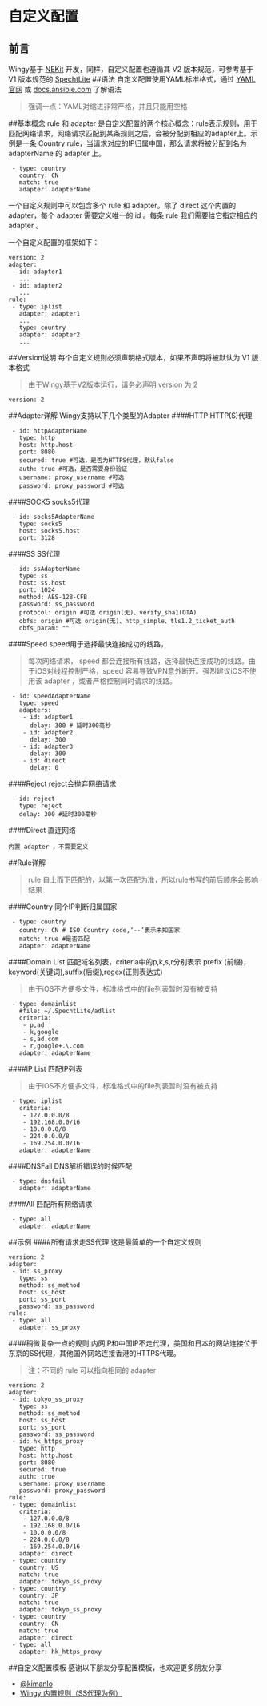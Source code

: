 # 自定义配置
## 前言
Wingy基于 [NEKit](https://github.com/zhuhaow/NEKit) 开发，同样，自定义配置也遵循其 V2 版本规范，可参考基于 V1 版本规范的 [SpechtLite](https://github.com/zhuhaow/SpechtLite) 
##语法
自定义配置使用YAML标准格式，通过 [YAML官网](http://www.yaml.org/) 或 [docs.ansible.com](http://docs.ansible.com/ansible/YAMLSyntax.html) 了解语法

> 强调一点：YAML对缩进非常严格，并且只能用空格


##基本概念
rule 和 adapter 是自定义配置的两个核心概念：rule表示规则，用于匹配网络请求，网络请求匹配到某条规则之后，会被分配到相应的adapter上。示例是一条 Country rule，当请求对应的IP归属中国，那么请求将被分配到名为 adapterName 的 adapter 上。

```
 - type: country
   country: CN
   match: true
   adapter: adapterName
```
       
一个自定义规则中可以包含多个 rule 和 adapter。除了 direct 这个内置的 adapter，每个 adapter 需要定义唯一的 id 。每条 rule 我们需要给它指定相应的 adapter 。

一个自定义配置的框架如下：

```
version: 2
adapter:
 - id: adapter1
   ...
 - id: adapter2
   ...
rule:
 - type: iplist
   adapter: adapter1
   ...
 - type: country
   adapter: adapter2
   ...
```
##Version说明
每个自定义规则必须声明格式版本，如果不声明将被默认为 V1 版本格式
>由于Wingy基于V2版本运行，请务必声明 version 为 2 


```
version: 2

```


##Adapter详解
Wingy支持以下几个类型的Adapter
####HTTP
HTTP(S)代理

```
 - id: httpAdapterName
   type: http
   host: http.host
   port: 8080
   secured: true #可选，是否为HTTPS代理，默认false
   auth: true #可选，是否需要身份验证
   username: proxy_username #可选
   password: proxy_password #可选
```
####SOCK5
socks5代理

```
 - id: socks5AdapterName
   type: socks5
   host: socks5.host
   port: 3128
```
####SS
SS代理

```
 - id: ssAdapterName
   type: ss
   host: ss.host
   port: 1024
   method: AES-128-CFB
   password: ss_password
   protocol: origin #可选 origin(无)、verify_sha1(OTA)
   obfs: origin #可选 origin(无)、http_simple、tls1.2_ticket_auth
   obfs_param: ""
```
####Speed
speed用于选择最快连接成功的线路，
>每次网络请求， speed 都会连接所有线路，选择最快连接成功的线路。由于iOS对线程控制严格，speed 容易导致VPN意外断开。强烈建议iOS不使用该 adapter ，或者严格控制同时请求的线路。

```
 - id: speedAdapterName
   type: speed
   adapters:
    - id: adapter1
      delay: 300 # 延时300毫秒
    - id: adapter2
      delay: 300
    - id: adapter3
      delay: 300
    - id: direct
      delay: 0
```
####Reject
reject会抛弃网络请求

```
 - id: reject
   type: reject
   delay: 300 #延时300毫秒
```
####Direct
直连网络

```
内置 adapter ，不需要定义
```
##Rule详解
>rule 自上而下匹配的，以第一次匹配为准，所以rule书写的前后顺序会影响结果

####Country
同个IP判断归属国家

```
 - type: country
   country: CN # ISO Country code,‘--’表示未知国家
   match: true #是否匹配
   adapter: adapterName
```
####Domain List
匹配域名列表，criteria中的p,k,s,r分别表示 prefix (前缀)，keyword(关键词),suffix(后缀),regex(正则表达式)

>由于iOS不方便多文件，标准格式中的file列表暂时没有被支持

```
 - type: domainlist
   #file: ~/.SpechtLite/adlist
   criteria:
    - p,ad
    - k,google
    - s,ad.com
    - r,google+.\.com
   adapter: adapterName
```

####IP List
匹配IP列表

>由于iOS不方便多文件，标准格式中的file列表暂时没有被支持

```
 - type: iplist
   criteria:
    - 127.0.0.0/8
    - 192.168.0.0/16
    - 10.0.0.0/8
    - 224.0.0.0/8
    - 169.254.0.0/16
   adapter: adapterName
```
####DNSFail
DNS解析错误的时候匹配

```
 - type: dnsfail
   adapter: adapterName
```
####All
匹配所有网络请求

```
 - type: all
   adapter: adapterName
```
##示例
####所有请求走SS代理
这是最简单的一个自定义规则

```
version: 2
adapter:
 - id: ss_proxy
   type: ss
   method: ss_method
   host: ss_host
   port: ss_port
   password: ss_password
rule:
 - type: all
   adapter: ss_proxy
```
####稍微复杂一点的规则
内网IP和中国IP不走代理，美国和日本的网站连接位于东京的SS代理，其他国外网站连接香港的HTTPS代理。
>注：不同的 rule 可以指向相同的 adapter


```
version: 2
adapter:
 - id: tokyo_ss_proxy
   type: ss
   method: ss_method
   host: ss_host
   port: ss_port
   password: ss_password
 - id: hk_https_proxy
   type: http
   host: http.host
   port: 8080
   secured: true
   auth: true
   username: proxy_username
   password: proxy_password
rule:
 - type: domainlist
   criteria:
    - 127.0.0.0/8
    - 192.168.0.0/16
    - 10.0.0.0/8
    - 224.0.0.0/8
    - 169.254.0.0/16
   adapter: direct
 - type: country
   country: US
   match: true
   adapter: tokyo_ss_proxy
 - type: country
   country: JP
   match: true
   adapter: tokyo_ss_proxy
 - type: country
   country: CN
   match: true
   adapter: direct
 - type: all
   adapter: hk_https_proxy
```
##自定义配置模板
感谢以下朋友分享配置模板，也欢迎更多朋友分享

*  [@kimanlo](https://github.com/kimanlo/WingyConfig)
*  [Wingy 内置规则（SS代理为例）](https://github.com/hellowingy/wingy-announcement/blob/master/Smart.conf)